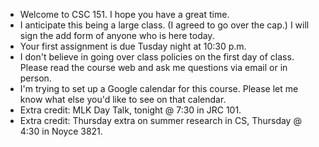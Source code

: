 * Welcome to CSC 151.  I hope you have a great time.
* I anticipate this being a large class.  (I agreed to go over the cap.)
  I will sign the add form of anyone who is here today.
* Your first assignment is due Tusday night at 10:30 p.m.
* I don't believe in going over class policies on the first day of class.
  Please read the course web and ask me questions via email or in person.
* I'm trying to set up a Google calendar for this course.  Please let me
  know what else you'd like to see on that calendar.
* Extra credit: MLK Day Talk, tonight @ 7:30 in JRC 101.
* Extra credit: Thursday extra on summer research in CS, Thursday @ 4:30 
  in Noyce 3821.
